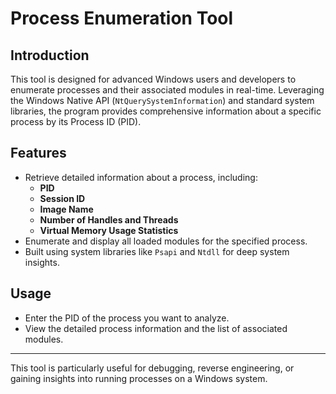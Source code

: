 # Process Enumeration Tool

## Introduction

This tool is designed for advanced Windows users and developers to enumerate processes and their associated modules in real-time. Leveraging the Windows Native API (`NtQuerySystemInformation`) and standard system libraries, the program provides comprehensive information about a specific process by its Process ID (PID).

## Features

- Retrieve detailed information about a process, including:
  - **PID**
  - **Session ID**
  - **Image Name**
  - **Number of Handles and Threads**
  - **Virtual Memory Usage Statistics**
- Enumerate and display all loaded modules for the specified process.
- Built using system libraries like `Psapi` and `Ntdll` for deep system insights.

## Usage

- Enter the PID of the process you want to analyze.
- View the detailed process information and the list of associated modules.

---

This tool is particularly useful for debugging, reverse engineering, or gaining insights into running processes on a Windows system.
